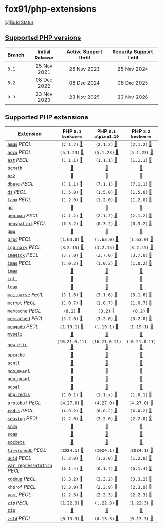 # fox91/php-extensions

[![Build Status](https://github.com/fox91/docker-php-extensions/actions/workflows/ci.yaml/badge.svg)](https://github.com/fox91/docker-php-extensions/actions/workflows/ci.yaml)

## [Supported PHP versions](https://www.php.net/supported-versions.php)

Branch | Initial Release | Active Support Until | Security Support Until
-------|:---------------:|:--------------------:|:----------------------:
`8.1` | 25 Nov 2021 | 25 Nov 2023 | 25 Nov 2024
`8.2` | 08 Dec 2022 | 08 Dec 2024 | 08 Dec 2025
`8.3` | 23 Nov 2023 | 23 Nov 2025 | 23 Nov 2026

## Supported PHP extensions

Extension | PHP `8.1` `bookworm` | PHP `8.1` `alpine3.19` | PHP `8.2` `bookworm` | PHP `8.2` `alpine3.19` | PHP `8.3` `bookworm` | PHP `8.3` `alpine3.19`
----------|:--------------------:|:----------------------:|:--------------------:|:----------------------:|:--------------------:|:----------------------:
[`amqp`](https://pecl.php.net/package/amqp) _PECL_ | `(2.1.2)` [:whale:](8.1/bookworm/pecl_amqp/Dockerfile) | `(2.1.2)` [:whale:](8.1/alpine3.19/pecl_amqp/Dockerfile) | `(2.1.2)` [:whale:](8.2/bookworm/pecl_amqp/Dockerfile) | `(2.1.2)` [:whale:](8.2/alpine3.19/pecl_amqp/Dockerfile) | `(2.1.2)` [:whale:](8.3/bookworm/pecl_amqp/Dockerfile) | `(2.1.2)` [:whale:](8.3/alpine3.19/pecl_amqp/Dockerfile)
[`apcu`](https://pecl.php.net/package/apcu) _PECL_ | `(5.1.23)` [:whale:](8.1/bookworm/pecl_apcu/Dockerfile) | `(5.1.23)` [:whale:](8.1/alpine3.19/pecl_apcu/Dockerfile) | `(5.1.23)` [:whale:](8.2/bookworm/pecl_apcu/Dockerfile) | `(5.1.23)` [:whale:](8.2/alpine3.19/pecl_apcu/Dockerfile) | `(5.1.23)` [:whale:](8.3/bookworm/pecl_apcu/Dockerfile) | `(5.1.23)` [:whale:](8.3/alpine3.19/pecl_apcu/Dockerfile)
[`ast`](https://pecl.php.net/package/ast) _PECL_ | `(1.1.1)` [:whale:](8.1/bookworm/pecl_ast/Dockerfile) | `(1.1.1)` [:whale:](8.1/alpine3.19/pecl_ast/Dockerfile) | `(1.1.1)` [:whale:](8.2/bookworm/pecl_ast/Dockerfile) | `(1.1.1)` [:whale:](8.2/alpine3.19/pecl_ast/Dockerfile) | `(1.1.1)` [:whale:](8.3/bookworm/pecl_ast/Dockerfile) | `(1.1.1)` [:whale:](8.3/alpine3.19/pecl_ast/Dockerfile)
[`bcmath`](https://php.net/bcmath) | [:whale:](8.1/bookworm/bcmath/Dockerfile) | [:whale:](8.1/alpine3.19/bcmath/Dockerfile) | [:whale:](8.2/bookworm/bcmath/Dockerfile) | [:whale:](8.2/alpine3.19/bcmath/Dockerfile) | [:whale:](8.3/bookworm/bcmath/Dockerfile) | [:whale:](8.3/alpine3.19/bcmath/Dockerfile)
[`bz2`](https://php.net/bz2) | [:whale:](8.1/bookworm/bz2/Dockerfile) | [:whale:](8.1/alpine3.19/bz2/Dockerfile) | [:whale:](8.2/bookworm/bz2/Dockerfile) | [:whale:](8.2/alpine3.19/bz2/Dockerfile) | [:whale:](8.3/bookworm/bz2/Dockerfile) | [:whale:](8.3/alpine3.19/bz2/Dockerfile)
[`dbase`](https://pecl.php.net/package/dbase) _PECL_ | `(7.1.1)` [:whale:](8.1/bookworm/pecl_dbase/Dockerfile) | `(7.1.1)` [:whale:](8.1/alpine3.19/pecl_dbase/Dockerfile) | `(7.1.1)` [:whale:](8.2/bookworm/pecl_dbase/Dockerfile) | `(7.1.1)` [:whale:](8.2/alpine3.19/pecl_dbase/Dockerfile) | `(7.1.1)` [:whale:](8.3/bookworm/pecl_dbase/Dockerfile) | `(7.1.1)` [:whale:](8.3/alpine3.19/pecl_dbase/Dockerfile)
[`ds`](https://pecl.php.net/package/ds) _PECL_ | `(1.5.0)` [:whale:](8.1/bookworm/pecl_ds/Dockerfile) | `(1.5.0)` [:whale:](8.1/alpine3.19/pecl_ds/Dockerfile) | `(1.5.0)` [:whale:](8.2/bookworm/pecl_ds/Dockerfile) | `(1.5.0)` [:whale:](8.2/alpine3.19/pecl_ds/Dockerfile) | `(1.5.0)` [:whale:](8.3/bookworm/pecl_ds/Dockerfile) | `(1.5.0)` [:whale:](8.3/alpine3.19/pecl_ds/Dockerfile)
[`fann`](https://pecl.php.net/package/fann) _PECL_ | `(1.2.0)` [:whale:](8.1/bookworm/pecl_fann/Dockerfile) | `(1.2.0)` [:whale:](8.1/alpine3.19/pecl_fann/Dockerfile) | `(1.2.0)` [:whale:](8.2/bookworm/pecl_fann/Dockerfile) | `(1.2.0)` [:whale:](8.2/alpine3.19/pecl_fann/Dockerfile) | `(1.2.0)` [:whale:](8.3/bookworm/pecl_fann/Dockerfile) | `(1.2.0)` [:whale:](8.3/alpine3.19/pecl_fann/Dockerfile)
[`gd`](https://php.net/gd) | [:whale:](8.1/bookworm/gd/Dockerfile) | [:whale:](8.1/alpine3.19/gd/Dockerfile) | [:whale:](8.2/bookworm/gd/Dockerfile) | [:whale:](8.2/alpine3.19/gd/Dockerfile) | [:whale:](8.3/bookworm/gd/Dockerfile) | [:whale:](8.3/alpine3.19/gd/Dockerfile)
[`gearman`](https://pecl.php.net/package/gearman) _PECL_ | `(2.1.2)` [:whale:](8.1/bookworm/pecl_gearman/Dockerfile) | `(2.1.2)` [:whale:](8.1/alpine3.19/pecl_gearman/Dockerfile) | `(2.1.2)` [:whale:](8.2/bookworm/pecl_gearman/Dockerfile) | `(2.1.2)` [:whale:](8.2/alpine3.19/pecl_gearman/Dockerfile) | `(2.1.2)` [:whale:](8.3/bookworm/pecl_gearman/Dockerfile) | `(2.1.2)` [:whale:](8.3/alpine3.19/pecl_gearman/Dockerfile)
[`geospatial`](https://pecl.php.net/package/geospatial) _PECL_ | `(0.3.2)` [:whale:](8.1/bookworm/pecl_geospatial/Dockerfile) | `(0.3.2)` [:whale:](8.1/alpine3.19/pecl_geospatial/Dockerfile) | `(0.3.2)` [:whale:](8.2/bookworm/pecl_geospatial/Dockerfile) | `(0.3.2)` [:whale:](8.2/alpine3.19/pecl_geospatial/Dockerfile) | `(0.3.2)` [:whale:](8.3/bookworm/pecl_geospatial/Dockerfile) | `(0.3.2)` [:whale:](8.3/alpine3.19/pecl_geospatial/Dockerfile)
[`gmp`](https://php.net/gmp) | [:whale:](8.1/bookworm/gmp/Dockerfile) | [:whale:](8.1/alpine3.19/gmp/Dockerfile) | [:whale:](8.2/bookworm/gmp/Dockerfile) | [:whale:](8.2/alpine3.19/gmp/Dockerfile) | [:whale:](8.3/bookworm/gmp/Dockerfile) | [:whale:](8.3/alpine3.19/gmp/Dockerfile)
[`grpc`](https://pecl.php.net/package/grpc) _PECL_ | `(1.63.0)` [:whale:](8.1/bookworm/pecl_grpc/Dockerfile) | `(1.63.0)` [:whale:](8.1/alpine3.19/pecl_grpc/Dockerfile) | `(1.63.0)` [:whale:](8.2/bookworm/pecl_grpc/Dockerfile) | `(1.63.0)` [:whale:](8.2/alpine3.19/pecl_grpc/Dockerfile) | `(1.63.0)` [:whale:](8.3/bookworm/pecl_grpc/Dockerfile) | `(1.63.0)` [:whale:](8.3/alpine3.19/pecl_grpc/Dockerfile)
[`igbinary`](https://pecl.php.net/package/igbinary) _PECL_ | `(3.2.15)` [:whale:](8.1/bookworm/pecl_igbinary/Dockerfile) | `(3.2.15)` [:whale:](8.1/alpine3.19/pecl_igbinary/Dockerfile) | `(3.2.15)` [:whale:](8.2/bookworm/pecl_igbinary/Dockerfile) | `(3.2.15)` [:whale:](8.2/alpine3.19/pecl_igbinary/Dockerfile) | `(3.2.15)` [:whale:](8.3/bookworm/pecl_igbinary/Dockerfile) | `(3.2.15)` [:whale:](8.3/alpine3.19/pecl_igbinary/Dockerfile)
[`imagick`](https://pecl.php.net/package/imagick) _PECL_ | `(3.7.0)` [:whale:](8.1/bookworm/pecl_imagick/Dockerfile) | `(3.7.0)` [:whale:](8.1/alpine3.19/pecl_imagick/Dockerfile) | `(3.7.0)` [:whale:](8.2/bookworm/pecl_imagick/Dockerfile) | `(3.7.0)` [:whale:](8.2/alpine3.19/pecl_imagick/Dockerfile) | `(3.7.0)` [:whale:](8.3/bookworm/pecl_imagick/Dockerfile) | `(3.7.0)` [:whale:](8.3/alpine3.19/pecl_imagick/Dockerfile)
[`imap`](https://pecl.php.net/package/imap) _PECL_ | `(1.0.2)` [:whale:](8.1/bookworm/pecl_imap/Dockerfile) | `(1.0.2)` [:whale:](8.1/alpine3.19/pecl_imap/Dockerfile) | `(1.0.2)` [:whale:](8.2/bookworm/pecl_imap/Dockerfile) | `(1.0.2)` [:whale:](8.2/alpine3.19/pecl_imap/Dockerfile) | `(1.0.2)` [:whale:](8.3/bookworm/pecl_imap/Dockerfile) | `(1.0.2)` [:whale:](8.3/alpine3.19/pecl_imap/Dockerfile)
[`imap`](https://php.net/imap) | [:whale:](8.1/bookworm/imap/Dockerfile) | [:whale:](8.1/alpine3.19/imap/Dockerfile) | [:whale:](8.2/bookworm/imap/Dockerfile) | [:whale:](8.2/alpine3.19/imap/Dockerfile) | [:whale:](8.3/bookworm/imap/Dockerfile) | [:whale:](8.3/alpine3.19/imap/Dockerfile)
[`intl`](https://php.net/intl) | [:whale:](8.1/bookworm/intl/Dockerfile) | [:whale:](8.1/alpine3.19/intl/Dockerfile) | [:whale:](8.2/bookworm/intl/Dockerfile) | [:whale:](8.2/alpine3.19/intl/Dockerfile) | [:whale:](8.3/bookworm/intl/Dockerfile) | [:whale:](8.3/alpine3.19/intl/Dockerfile)
[`ldap`](https://php.net/ldap) | [:whale:](8.1/bookworm/ldap/Dockerfile) | [:whale:](8.1/alpine3.19/ldap/Dockerfile) | [:whale:](8.2/bookworm/ldap/Dockerfile) | [:whale:](8.2/alpine3.19/ldap/Dockerfile) | [:whale:](8.3/bookworm/ldap/Dockerfile) | [:whale:](8.3/alpine3.19/ldap/Dockerfile)
[`mailparse`](https://pecl.php.net/package/mailparse) _PECL_ | `(3.1.6)` [:whale:](8.1/bookworm/pecl_mailparse/Dockerfile) | `(3.1.6)` [:whale:](8.1/alpine3.19/pecl_mailparse/Dockerfile) | `(3.1.6)` [:whale:](8.2/bookworm/pecl_mailparse/Dockerfile) | `(3.1.6)` [:whale:](8.2/alpine3.19/pecl_mailparse/Dockerfile) | `(3.1.6)` [:whale:](8.3/bookworm/pecl_mailparse/Dockerfile) | `(3.1.6)` [:whale:](8.3/alpine3.19/pecl_mailparse/Dockerfile)
[`mcrypt`](https://pecl.php.net/package/mcrypt) _PECL_ | `(1.0.7)` [:whale:](8.1/bookworm/pecl_mcrypt/Dockerfile) | `(1.0.7)` [:whale:](8.1/alpine3.19/pecl_mcrypt/Dockerfile) | `(1.0.7)` [:whale:](8.2/bookworm/pecl_mcrypt/Dockerfile) | `(1.0.7)` [:whale:](8.2/alpine3.19/pecl_mcrypt/Dockerfile) | `(1.0.7)` [:whale:](8.3/bookworm/pecl_mcrypt/Dockerfile) | `(1.0.7)` [:whale:](8.3/alpine3.19/pecl_mcrypt/Dockerfile)
[`memcache`](https://pecl.php.net/package/memcache) _PECL_ | `(8.2)` [:whale:](8.1/bookworm/pecl_memcache/Dockerfile) | `(8.2)` [:whale:](8.1/alpine3.19/pecl_memcache/Dockerfile) | `(8.2)` [:whale:](8.2/bookworm/pecl_memcache/Dockerfile) | `(8.2)` [:whale:](8.2/alpine3.19/pecl_memcache/Dockerfile) | `(8.2)` [:whale:](8.3/bookworm/pecl_memcache/Dockerfile) | `(8.2)` [:whale:](8.3/alpine3.19/pecl_memcache/Dockerfile)
[`memcached`](https://pecl.php.net/package/memcached) _PECL_ | `(3.2.0)` [:whale:](8.1/bookworm/pecl_memcached/Dockerfile) | `(3.2.0)` [:whale:](8.1/alpine3.19/pecl_memcached/Dockerfile) | `(3.2.0)` [:whale:](8.2/bookworm/pecl_memcached/Dockerfile) | `(3.2.0)` [:whale:](8.2/alpine3.19/pecl_memcached/Dockerfile) | `(3.2.0)` [:whale:](8.3/bookworm/pecl_memcached/Dockerfile) | `(3.2.0)` [:whale:](8.3/alpine3.19/pecl_memcached/Dockerfile)
[`mongodb`](https://pecl.php.net/package/mongodb) _PECL_ | `(1.19.1)` [:whale:](8.1/bookworm/pecl_mongodb/Dockerfile) | `(1.19.1)` [:whale:](8.1/alpine3.19/pecl_mongodb/Dockerfile) | `(1.19.1)` [:whale:](8.2/bookworm/pecl_mongodb/Dockerfile) | `(1.19.1)` [:whale:](8.2/alpine3.19/pecl_mongodb/Dockerfile) | `(1.19.1)` [:whale:](8.3/bookworm/pecl_mongodb/Dockerfile) | `(1.19.1)` [:whale:](8.3/alpine3.19/pecl_mongodb/Dockerfile)
[`mysqli`](https://php.net/mysqli) | [:whale:](8.1/bookworm/mysqli/Dockerfile) | [:whale:](8.1/alpine3.19/mysqli/Dockerfile) | [:whale:](8.2/bookworm/mysqli/Dockerfile) | [:whale:](8.2/alpine3.19/mysqli/Dockerfile) | [:whale:](8.3/bookworm/mysqli/Dockerfile) | [:whale:](8.3/alpine3.19/mysqli/Dockerfile)
[`newrelic`](https://docs.newrelic.com/docs/apm/agents/php-agent/) | `(10.21.0.11)` [:whale:](8.1/bookworm/newrelic/Dockerfile) | `(10.21.0.11)` [:whale:](8.1/alpine3.19/newrelic/Dockerfile) | `(10.21.0.11)` [:whale:](8.2/bookworm/newrelic/Dockerfile) | `(10.21.0.11)` [:whale:](8.2/alpine3.19/newrelic/Dockerfile) | `(10.21.0.11)` [:whale:](8.3/bookworm/newrelic/Dockerfile) | `(10.21.0.11)` [:whale:](8.3/alpine3.19/newrelic/Dockerfile)
[`opcache`](https://php.net/opcache) | [:whale:](8.1/bookworm/opcache/Dockerfile) | [:whale:](8.1/alpine3.19/opcache/Dockerfile) | [:whale:](8.2/bookworm/opcache/Dockerfile) | [:whale:](8.2/alpine3.19/opcache/Dockerfile) | [:whale:](8.3/bookworm/opcache/Dockerfile) | [:whale:](8.3/alpine3.19/opcache/Dockerfile)
[`pcntl`](https://php.net/pcntl) | [:whale:](8.1/bookworm/pcntl/Dockerfile) | [:whale:](8.1/alpine3.19/pcntl/Dockerfile) | [:whale:](8.2/bookworm/pcntl/Dockerfile) | [:whale:](8.2/alpine3.19/pcntl/Dockerfile) | [:whale:](8.3/bookworm/pcntl/Dockerfile) | [:whale:](8.3/alpine3.19/pcntl/Dockerfile)
[`pdo_mysql`](https://php.net/pdo_mysql) | [:whale:](8.1/bookworm/pdo_mysql/Dockerfile) | [:whale:](8.1/alpine3.19/pdo_mysql/Dockerfile) | [:whale:](8.2/bookworm/pdo_mysql/Dockerfile) | [:whale:](8.2/alpine3.19/pdo_mysql/Dockerfile) | [:whale:](8.3/bookworm/pdo_mysql/Dockerfile) | [:whale:](8.3/alpine3.19/pdo_mysql/Dockerfile)
[`pdo_pgsql`](https://php.net/pdo_pgsql) | [:whale:](8.1/bookworm/pdo_pgsql/Dockerfile) | [:whale:](8.1/alpine3.19/pdo_pgsql/Dockerfile) | [:whale:](8.2/bookworm/pdo_pgsql/Dockerfile) | [:whale:](8.2/alpine3.19/pdo_pgsql/Dockerfile) | [:whale:](8.3/bookworm/pdo_pgsql/Dockerfile) | [:whale:](8.3/alpine3.19/pdo_pgsql/Dockerfile)
[`pgsql`](https://php.net/pgsql) | [:whale:](8.1/bookworm/pgsql/Dockerfile) | [:whale:](8.1/alpine3.19/pgsql/Dockerfile) | [:whale:](8.2/bookworm/pgsql/Dockerfile) | [:whale:](8.2/alpine3.19/pgsql/Dockerfile) | [:whale:](8.3/bookworm/pgsql/Dockerfile) | [:whale:](8.3/alpine3.19/pgsql/Dockerfile)
[`phpiredis`](https://github.com/nrk/phpiredis) | `(1.0.1)` [:whale:](8.1/bookworm/phpiredis/Dockerfile) | `(1.1.x)` [:whale:](8.1/alpine3.19/phpiredis/Dockerfile) | `(1.0.1)` [:whale:](8.2/bookworm/phpiredis/Dockerfile) | `(1.1.x)` [:whale:](8.2/alpine3.19/phpiredis/Dockerfile) | `(1.0.1)` [:whale:](8.3/bookworm/phpiredis/Dockerfile) | `(1.1.x)` [:whale:](8.3/alpine3.19/phpiredis/Dockerfile)
[`protobuf`](https://pecl.php.net/package/protobuf) _PECL_ | `(4.27.0)` [:whale:](8.1/bookworm/pecl_protobuf/Dockerfile) | `(4.27.0)` [:whale:](8.1/alpine3.19/pecl_protobuf/Dockerfile) | `(4.27.0)` [:whale:](8.2/bookworm/pecl_protobuf/Dockerfile) | `(4.27.0)` [:whale:](8.2/alpine3.19/pecl_protobuf/Dockerfile) | `(4.27.0)` [:whale:](8.3/bookworm/pecl_protobuf/Dockerfile) | `(4.27.0)` [:whale:](8.3/alpine3.19/pecl_protobuf/Dockerfile)
[`redis`](https://pecl.php.net/package/redis) _PECL_ | `(6.0.2)` [:whale:](8.1/bookworm/pecl_redis/Dockerfile) | `(6.0.2)` [:whale:](8.1/alpine3.19/pecl_redis/Dockerfile) | `(6.0.2)` [:whale:](8.2/bookworm/pecl_redis/Dockerfile) | `(6.0.2)` [:whale:](8.2/alpine3.19/pecl_redis/Dockerfile) | `(6.0.2)` [:whale:](8.3/bookworm/pecl_redis/Dockerfile) | `(6.0.2)` [:whale:](8.3/alpine3.19/pecl_redis/Dockerfile)
[`seaslog`](https://pecl.php.net/package/seaslog) _PECL_ | `(2.2.0)` [:whale:](8.1/bookworm/pecl_seaslog/Dockerfile) | `(2.2.0)` [:whale:](8.1/alpine3.19/pecl_seaslog/Dockerfile) | `(2.2.0)` [:whale:](8.2/bookworm/pecl_seaslog/Dockerfile) | `(2.2.0)` [:whale:](8.2/alpine3.19/pecl_seaslog/Dockerfile) | `(2.2.0)` [:whale:](8.3/bookworm/pecl_seaslog/Dockerfile) | `(2.2.0)` [:whale:](8.3/alpine3.19/pecl_seaslog/Dockerfile)
[`snmp`](https://php.net/snmp) | [:whale:](8.1/bookworm/snmp/Dockerfile) | [:whale:](8.1/alpine3.19/snmp/Dockerfile) | [:whale:](8.2/bookworm/snmp/Dockerfile) | [:whale:](8.2/alpine3.19/snmp/Dockerfile) | [:whale:](8.3/bookworm/snmp/Dockerfile) | [:whale:](8.3/alpine3.19/snmp/Dockerfile)
[`soap`](https://php.net/soap) | [:whale:](8.1/bookworm/soap/Dockerfile) | [:whale:](8.1/alpine3.19/soap/Dockerfile) | [:whale:](8.2/bookworm/soap/Dockerfile) | [:whale:](8.2/alpine3.19/soap/Dockerfile) | [:whale:](8.3/bookworm/soap/Dockerfile) | [:whale:](8.3/alpine3.19/soap/Dockerfile)
[`sockets`](https://php.net/sockets) | [:whale:](8.1/bookworm/sockets/Dockerfile) | [:whale:](8.1/alpine3.19/sockets/Dockerfile) | [:whale:](8.2/bookworm/sockets/Dockerfile) | [:whale:](8.2/alpine3.19/sockets/Dockerfile) | [:whale:](8.3/bookworm/sockets/Dockerfile) | [:whale:](8.3/alpine3.19/sockets/Dockerfile)
[`timezonedb`](https://pecl.php.net/package/timezonedb) _PECL_ | `(2024.1)` [:whale:](8.1/bookworm/pecl_timezonedb/Dockerfile) | `(2024.1)` [:whale:](8.1/alpine3.19/pecl_timezonedb/Dockerfile) | `(2024.1)` [:whale:](8.2/bookworm/pecl_timezonedb/Dockerfile) | `(2024.1)` [:whale:](8.2/alpine3.19/pecl_timezonedb/Dockerfile) | `(2024.1)` [:whale:](8.3/bookworm/pecl_timezonedb/Dockerfile) | `(2024.1)` [:whale:](8.3/alpine3.19/pecl_timezonedb/Dockerfile)
[`uuid`](https://pecl.php.net/package/uuid) _PECL_ | `(1.2.0)` [:whale:](8.1/bookworm/pecl_uuid/Dockerfile) | `(1.2.0)` [:whale:](8.1/alpine3.19/pecl_uuid/Dockerfile) | `(1.2.0)` [:whale:](8.2/bookworm/pecl_uuid/Dockerfile) | `(1.2.0)` [:whale:](8.2/alpine3.19/pecl_uuid/Dockerfile) | `(1.2.0)` [:whale:](8.3/bookworm/pecl_uuid/Dockerfile) | `(1.2.0)` [:whale:](8.3/alpine3.19/pecl_uuid/Dockerfile)
[`var_representation`](https://pecl.php.net/package/var_representation) _PECL_ | `(0.1.4)` [:whale:](8.1/bookworm/pecl_var_representation/Dockerfile) | `(0.1.4)` [:whale:](8.1/alpine3.19/pecl_var_representation/Dockerfile) | `(0.1.4)` [:whale:](8.2/bookworm/pecl_var_representation/Dockerfile) | `(0.1.4)` [:whale:](8.2/alpine3.19/pecl_var_representation/Dockerfile) | `(0.1.4)` [:whale:](8.3/bookworm/pecl_var_representation/Dockerfile) | `(0.1.4)` [:whale:](8.3/alpine3.19/pecl_var_representation/Dockerfile)
[`xdebug`](https://pecl.php.net/package/xdebug) _PECL_ | `(3.3.2)` [:whale:](8.1/bookworm/pecl_xdebug/Dockerfile) | `(3.3.2)` [:whale:](8.1/alpine3.19/pecl_xdebug/Dockerfile) | `(3.3.2)` [:whale:](8.2/bookworm/pecl_xdebug/Dockerfile) | `(3.3.2)` [:whale:](8.2/alpine3.19/pecl_xdebug/Dockerfile) | `(3.3.2)` [:whale:](8.3/bookworm/pecl_xdebug/Dockerfile) | `(3.3.2)` [:whale:](8.3/alpine3.19/pecl_xdebug/Dockerfile)
[`xhprof`](https://pecl.php.net/package/xhprof) _PECL_ | `(2.3.9)` [:whale:](8.1/bookworm/pecl_xhprof/Dockerfile) | `(2.3.9)` [:whale:](8.1/alpine3.19/pecl_xhprof/Dockerfile) | `(2.3.9)` [:whale:](8.2/bookworm/pecl_xhprof/Dockerfile) | `(2.3.9)` [:whale:](8.2/alpine3.19/pecl_xhprof/Dockerfile) | `(2.3.9)` [:whale:](8.3/bookworm/pecl_xhprof/Dockerfile) | `(2.3.9)` [:whale:](8.3/alpine3.19/pecl_xhprof/Dockerfile)
[`yaml`](https://pecl.php.net/package/yaml) _PECL_ | `(2.2.3)` [:whale:](8.1/bookworm/pecl_yaml/Dockerfile) | `(2.2.3)` [:whale:](8.1/alpine3.19/pecl_yaml/Dockerfile) | `(2.2.3)` [:whale:](8.2/bookworm/pecl_yaml/Dockerfile) | `(2.2.3)` [:whale:](8.2/alpine3.19/pecl_yaml/Dockerfile) | `(2.2.3)` [:whale:](8.3/bookworm/pecl_yaml/Dockerfile) | `(2.2.3)` [:whale:](8.3/alpine3.19/pecl_yaml/Dockerfile)
[`zip`](https://pecl.php.net/package/zip) _PECL_ | `(1.22.3)` [:whale:](8.1/bookworm/pecl_zip/Dockerfile) | `(1.22.3)` [:whale:](8.1/alpine3.19/pecl_zip/Dockerfile) | `(1.22.3)` [:whale:](8.2/bookworm/pecl_zip/Dockerfile) | `(1.22.3)` [:whale:](8.2/alpine3.19/pecl_zip/Dockerfile) | `(1.22.3)` [:whale:](8.3/bookworm/pecl_zip/Dockerfile) | `(1.22.3)` [:whale:](8.3/alpine3.19/pecl_zip/Dockerfile)
[`zip`](https://php.net/zip) | [:whale:](8.1/bookworm/zip/Dockerfile) | [:whale:](8.1/alpine3.19/zip/Dockerfile) | [:whale:](8.2/bookworm/zip/Dockerfile) | [:whale:](8.2/alpine3.19/zip/Dockerfile) | [:whale:](8.3/bookworm/zip/Dockerfile) | [:whale:](8.3/alpine3.19/zip/Dockerfile)
[`zstd`](https://pecl.php.net/package/zstd) _PECL_ | `(0.13.3)` [:whale:](8.1/bookworm/pecl_zstd/Dockerfile) | `(0.13.3)` [:whale:](8.1/alpine3.19/pecl_zstd/Dockerfile) | `(0.13.3)` [:whale:](8.2/bookworm/pecl_zstd/Dockerfile) | `(0.13.3)` [:whale:](8.2/alpine3.19/pecl_zstd/Dockerfile) | `(0.13.3)` [:whale:](8.3/bookworm/pecl_zstd/Dockerfile) | `(0.13.3)` [:whale:](8.3/alpine3.19/pecl_zstd/Dockerfile)
